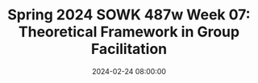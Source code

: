 ---
layout: single_presentation
name: spring-2024-sowk-487w-week-07-theoretical-framework-in-group-facilitation.md
title: "Spring 2024 SOWK 487w Week 07: Theoretical Framework in Group Facilitation"
date:  2024-02-24 08:00:00
presentation_id: kCpWH7
permalink: /presentations/kCpWH7/
redirect_from:
  - /presentations/kCpWH7/spring-2024-sowk-487w-week-07-theoretical-framework-in-group-facilitation
slides: 
  - slide_name: deck-12350-large-0.jpeg
    slide_text: >
      <p>ARE YOU PONDERING WHAT I’M PONDERING? Jacob Campbell, LICSW Heritage University
      SOWK 487 Spring 2024
      THEORETICAL FRAMEWORKS
      IN GROUP FACILITATION</p>
      
  - slide_name: deck-12350-large-1.jpeg
    slide_text: >
      <p>Pinky and The Brain Theme Song</p>
      
  - slide_name: deck-12350-large-2.jpeg
    slide_text: >
      <p>Po w
      er
      &amp;
      Em
      po
      w
      er m
      en
      t
      WHAT WOULD YOU DO
      $1 MILLION (Berks County Transition, 2012)
      Jacob Campbell, Ph.D. LICSW Heritage University
      SOWK 487 Spring 2024</p>
      
  - slide_name: deck-12350-large-3.jpeg
    slide_text: >
      <p>EMPOWERMENT WHAT IS IT? WHY IT’S IMPORTANT? HOW WE DO IT?
      I AM NO BIRD; AND NO NET ENSNARES ME: I AM A FREE HUMAN BEING WITH AN INDEPENDENT WILL — Charlotte Brontë, Jane Eyre</p>
      
  - slide_name: deck-12350-large-4.jpeg
    slide_text: >
      <p>(ROBBINS, CHATTERJEE, &amp; CANDA, 2006)
      PRINCIPALS OF EMPOWERMENT THEORY 1. All oppression should be fought 2. A systematic understanding of oppression must be maintained 3. People are capable of empowering themselves 4. People need to connect with others to work on empowerment 5. Clinician and the client share power
      Jacob Campbell, Ph.D. LICSW Heritage University
      SOWK 487 Spring 2024</p>
      
  - slide_name: deck-12350-large-5.jpeg
    slide_text: >
      <p>(ROBBINS, CHATTERJEE, &amp; CANDA, 2006)
      PRINCIPALS OF EMPOWERMENT THEORY 6. Client centered with the client being encouraged to tell own story &amp; develop own goals 7. Client as “victor not victim” 8. Social change is goal, not symptom reduction. 9. Clinicians must examine how their practice may disempower clients 10.Clinician may need to be socially and politically active to address mezzo and macro needs [local, national, global issues] Jacob Campbell, Ph.D. LICSW Heritage University
      SOWK 487 Spring 2024</p>
      
  - slide_name: deck-12350-large-6.jpeg
    slide_text: >
      <p>STEPS IN EMPOWERMENT IN MICRO PRACTICE
      STEP 1: SELF-EFFICACY The rst step in empowerment theory is the empowering of the client. This means helping them to gain self-ef cacy. This can be done by the following:
      ‣ Skill building ‣ Gaining self-awareness ‣ Learning to navigate systems
      SOWK 487 Spring 2024 fi
      fi
      Jacob Campbell, Ph.D. LICSW Heritage University</p>
      
  - slide_name: deck-12350-large-7.jpeg
    slide_text: >
      <p>STEPS IN EMPOWERMENT IN MICRO PRACTICE
      STEP 2: CRITICAL CONSCIOUSNESS The second step in empowerment theory is connecting the client to the “bigger picture.” This means helping them to gain a critical consciousness about oppression and obstacles. Some examples of this are as follows:
      ‣ Identifying barriers ‣ De ning power ‣ Connecting the client to a group ‣ Letting them know they aren’t alone
      fi
      Jacob Campbell, Ph.D. LICSW Heritage University
      SOWK 487 Spring 2024</p>
      
  - slide_name: deck-12350-large-8.jpeg
    slide_text: >
      <p>STEPS IN EMPOWERMENT IN MICRO PRACTICE
      STEP 3: SOCIAL CHANGE The third step in empowerment theory is creating larger social change. The following are some possible ideas:
      ‣ Creating policy and or legal changes ‣ Having the client act as a mentor ‣ Connecting to another activity that allows them to make social change
      Jacob Campbell, Ph.D. LICSW Heritage University
      SOWK 487 Spring 2024</p>
      
  - slide_name: deck-12350-large-9.jpeg
    slide_text: >
      <p>STAGES IN EMPOWERMENT IN MEZZO PRACTICE
      (Breton, 2017)
      INTERVENTION/COLLABORATIVE ACTION PLANNING CONSCIOUSNESS RAISING / CONSCIENTIZATION SOCIAL / COLLECTIVE ACTION EMBEDDEDNESS IN THE COMMUNITY
      Jacob Campbell, Ph.D. LICSW Heritage University
      (Garvin et al., 2017)
      SOWK 487 Spring 2024</p>
      
  - slide_name: deck-12350-large-10.jpeg
    slide_text: >
      <p>STAGES IN EMPOWERMENT IN MEZZO PRACTICE
      (Breton, 2017)
      INTERVENTION/COLLABORATIVE ACTION PLANNING
      CONSCIOUSNESS RAISING / CONSCIENTIZATION
      ‣ Inclusive to all participants ‣ Clear understand purpose of the group ‣ Dual focus of group
      SOCIAL / COLLECTIVE ACTION
      ‣ Involves risk ‣ Takes time
      EMBEDDEDNESS IN THE COMMUNITY
      Jacob Campbell, Ph.D. LICSW Heritage University
      (Garvin et al., 2017)
      SOWK 487 Spring 2024</p>
      
  - slide_name: deck-12350-large-11.jpeg
    slide_text: >
      <p>STAGES IN EMPOWERMENT IN MEZZO PRACTICE
      (Breton, 2017)
      INTERVENTION/COLLABORATIVE ACTION PLANNING
      CONSCIOUSNESS RAISING / CONSCIENTIZATION
      SOCIAL / COLLECTIVE ACTION
      This is when the start of the collaborate action…
      ‣ Mutual aid model ‣ Developing actions to address needs expressed
      EMBEDDEDNESS IN THE COMMUNITY
      Jacob Campbell, Ph.D. LICSW Heritage University
      (Garvin et al., 2017)
      SOWK 487 Spring 2024</p>
      
  - slide_name: deck-12350-large-12.jpeg
    slide_text: >
      <p>STAGES IN EMPOWERMENT IN MEZZO PRACTICE
      (Breton, 2017)
      INTERVENTION/COLLABORATIVE ACTION PLANNING
      CONSCIOUSNESS RAISING / CONSCIENTIZATION
      SOCIAL / COLLECTIVE ACTION
      Implement the actions to address expressed needs
      EMBEDDEDNESS IN THE COMMUNITY
      Jacob Campbell, Ph.D. LICSW Heritage University
      (Garvin et al., 2017)
      SOWK 487 Spring 2024</p>
      
  - slide_name: deck-12350-large-13.jpeg
    slide_text: >
      <p>STAGES IN EMPOWERMENT IN MEZZO PRACTICE
      (Breton, 2017)
      INTERVENTION/COLLABORATIVE ACTION PLANNING
      CONSCIOUSNESS RAISING / CONSCIENTIZATION
      SOCIAL / COLLECTIVE ACTION
      EMBEDDEDNESS IN THE COMMUNITY
      fi
      Jacob Campbell, Ph.D. LICSW Heritage University
      ‣ Poststage portion of the group ‣ What does it look like when you are nished or end ‣ How do we consolidate changes made (Garvin et al., 2017)
      SOWK 487 Spring 2024</p>
      
  - slide_name: deck-12350-large-14.jpeg
    slide_text: >
      <p>PRACTICAL EXAMPLE OF A COLLABORATIVE ACTION GROUP
      DR. ANDREA MONTGOMERY DI MARCO, PH.D. ▸ How a Group of Refugee-immigrant Women Living in the Diaspora in Metro-Vancouver De ne Flourishing and Experience Participatory-Hospitality: A Feminist Participatory Action Research
      fi
      Jacob Campbell, Ph.D. LICSW Heritage University
      SOWK 487 Spring 2024
      Photo from Jimmy Jeong/The Globe and Mail</p>
      
presentation_description: >
  <p>During week seven, we continue to focus on group work and group dynamics. We will briefly return to the topic of family therapeutic models as groups will complete their presentations for their Family Treatment Modality Research Presentations. The reading content this week includes Washington Coalition of Sexual Assault Programs (2014) Section 1, which presents a model for psychoeducational groups.</p>
  <p>The agenda for week seven includes the following:</p>
  <ul>
  <li>Completing student presentations</li>
  <li>Empowerment in Groups</li>
  </ul>
  
downloadable_slides: deck-12350.pdf
slides_count: 15
header:
  teaser: deck-12350-thumb-0.jpeg
presentation_video:
location: "Heritage University"
tags:
  - Heritage University
  - BASW Program
  - SOWK 487w
---